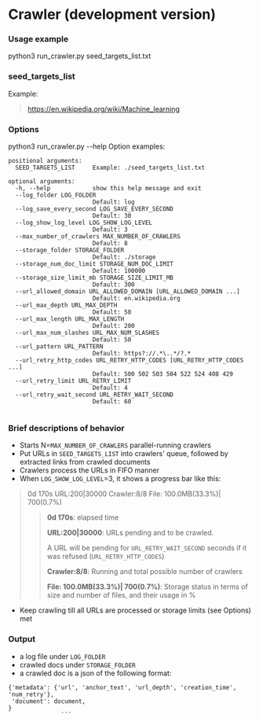 # Crawler (development version)

### Usage example
python3 run_crawler.py seed_targets_list.txt

### seed_targets_list
Example:
> https://en.wikipedia.org/wiki/Machine_learning

### Options
python3 run_crawler.py --help
Option examples:
```
positional arguments:
  SEED_TARGETS_LIST     Example: ./seed_targets_list.txt

optional arguments:
  -h, --help            show this help message and exit
  --log_folder LOG_FOLDER
                        Default: log
  --log_save_every_second LOG_SAVE_EVERY_SECOND
                        Default: 30
  --log_show_log_level LOG_SHOW_LOG_LEVEL
                        Default: 3
  --max_number_of_crawlers MAX_NUMBER_OF_CRAWLERS
                        Default: 8
  --storage_folder STORAGE_FOLDER
                        Default: ./storage
  --storage_num_doc_limit STORAGE_NUM_DOC_LIMIT
                        Default: 100000
  --storage_size_limit_mb STORAGE_SIZE_LIMIT_MB
                        Default: 300
  --url_allowed_domain URL_ALLOWED_DOMAIN [URL_ALLOWED_DOMAIN ...]
                        Default: en.wikipedia.org
  --url_max_depth URL_MAX_DEPTH
                        Default: 50
  --url_max_length URL_MAX_LENGTH
                        Default: 200
  --url_max_num_slashes URL_MAX_NUM_SLASHES
                        Default: 50
  --url_pattern URL_PATTERN
                        Default: https?://.*\..*/?.*
  --url_retry_http_codes URL_RETRY_HTTP_CODES [URL_RETRY_HTTP_CODES ...]
                        Default: 500 502 503 504 522 524 408 429
  --url_retry_limit URL_RETRY_LIMIT
                        Default: 4
  --url_retry_wait_second URL_RETRY_WAIT_SECOND
                        Default: 60


```

### Brief descriptions of behavior
- Starts N=```MAX_NUMBER_OF_CRAWLERS``` parallel-running crawlers
- Put URLs in ```SEED_TARGETS_LIST``` into crawlers' queue, followed by extracted links from crawled documents
- Crawlers process the URLs in FIFO manner
- When ```LOG_SHOW_LOG_LEVEL```=3, it shows a progress bar like this:

> 0d  170s URL:200|30000 Crawler:8/8 File: 100.0MB(33.3%)|   700(0.7%)
>> **0d  170s**: elapsed time
>>
>> **URL:200|30000**: URLs pending and to be crawled. 
>>
>> A URL will be pending for ```URL_RETRY_WAIT_SECOND``` seconds if it was refused (```URL_RETRY_HTTP_CODES```)
>>
>> **Crawler:8/8**: Running and total possible number of crawlers
>>
>> **File: 100.0MB(33.3%)|   700(0.7%)**: Storage status in terms of size and number of files, and their usage in %

- Keep crawling till all URLs are processed or storage limits (see Options) met

### Output
- a log file under ```LOG_FOLDER```
- crawled docs under ```STORAGE_FOLDER```
- a crawled doc is a json of the following format:
```                
{'metadata': {'url', 'anchor_text', 'url_depth', 'creation_time', 'num_retry'},
 'document': document,
}
               ```
